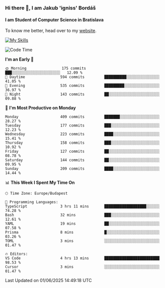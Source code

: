 ### Hi there 👋, I am Jakub 'igniss' Bordáš

#### I am Student of Computer Science in Bratislava
To know me better, head over to my [website](https://bordas.sk).

[![My Skills](https://skillicons.dev/icons?i=js,typescript,html,css,figma,svelte,vue,next,postgresql,nest,express,nodejs)](https://bordas.sk)


<!--START_SECTION:waka-->
![Code Time](http://img.shields.io/badge/Code%20Time-1%2C918%20hrs%2036%20mins-blue)

**I'm an Early 🐤** 

```text
🌞 Morning                175 commits         ███░░░░░░░░░░░░░░░░░░░░░░   12.09 % 
🌆 Daytime                594 commits         ██████████░░░░░░░░░░░░░░░   41.05 % 
🌃 Evening                535 commits         █████████░░░░░░░░░░░░░░░░   36.97 % 
🌙 Night                  143 commits         ██░░░░░░░░░░░░░░░░░░░░░░░   09.88 % 
```
📅 **I'm Most Productive on Monday** 

```text
Monday                   409 commits         ███████░░░░░░░░░░░░░░░░░░   28.27 % 
Tuesday                  177 commits         ███░░░░░░░░░░░░░░░░░░░░░░   12.23 % 
Wednesday                223 commits         ████░░░░░░░░░░░░░░░░░░░░░   15.41 % 
Thursday                 158 commits         ███░░░░░░░░░░░░░░░░░░░░░░   10.92 % 
Friday                   127 commits         ██░░░░░░░░░░░░░░░░░░░░░░░   08.78 % 
Saturday                 144 commits         ██░░░░░░░░░░░░░░░░░░░░░░░   09.95 % 
Sunday                   209 commits         ████░░░░░░░░░░░░░░░░░░░░░   14.44 % 
```


📊 **This Week I Spent My Time On** 

```text
🕑︎ Time Zone: Europe/Budapest

💬 Programming Languages: 
TypeScript               3 hrs 11 mins       ███████████████████░░░░░░   74.28 % 
Bash                     32 mins             ███░░░░░░░░░░░░░░░░░░░░░░   12.61 % 
YAML                     19 mins             ██░░░░░░░░░░░░░░░░░░░░░░░   07.58 % 
Prisma                   8 mins              █░░░░░░░░░░░░░░░░░░░░░░░░   03.26 % 
TOML                     3 mins              ░░░░░░░░░░░░░░░░░░░░░░░░░   01.47 % 

🔥 Editors: 
VS Code                  4 hrs 13 mins       █████████████████████████   98.53 % 
Cursor                   3 mins              ░░░░░░░░░░░░░░░░░░░░░░░░░   01.47 % 
```


 Last Updated on 01/06/2025 14:49:18 UTC
<!--END_SECTION:waka-->
